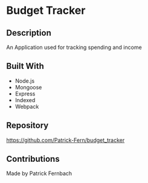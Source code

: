 # Budget Tracker

## Description
An Application used for tracking spending and income

## Built With 
* Node.js
* Mongoose
* Express
* Indexed
* Webpack

## Repository
https://github.com/Patrick-Fern/budget_tracker


## Contributions
Made by Patrick Fernbach
